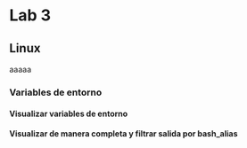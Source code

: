 # Lab 3

## Linux

aaaaa

### Variables de entorno

#### Visualizar variables de entorno



#### Visualizar de manera completa y filtrar salida por bash\_alias

